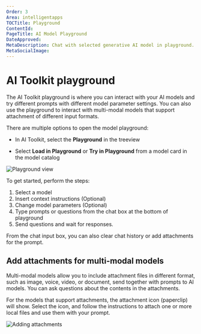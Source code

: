 ```yaml
---
Order: 3
Area: intelligentapps
TOCTitle: Playground
ContentId:
PageTitle: AI Model Playground
DateApproved:
MetaDescription: Chat with selected generative AI model in playground. Change system prompt and parameters. Add attachment for Multi-Modal models. Keep chat history.
MetaSocialImage:
---
```


# AI Toolkit playground

The AI Toolkit playground is where you can interact with your AI models and try different prompts with different model parameter settings. You can also use the playground to interact with multi-modal models that support attachment of different input formats.


There are multiple options to open the model playground:

- In AI Toolkit, select the **Playground** in the treeview

- Select **Load in Playground** or **Try in Playground** from a model card in the model catalog

![Playground view](./images/playground/playground.png)

To get started, perform the steps:

1. Select a model
1. Insert context instructions (Optional)
1. Change model parameters (Optional)
1. Type prompts or questions from the chat box at the bottom of playground
1. Send questions and wait for responses.

From the chat input box, you can also clear chat history or add attachments for the prompt.

## Add attachments for multi-modal models

Multi-modal models allow you to include attachment files in different format, such as image, voice, video, or document, send together with prompts to AI models. You can ask questions about the contents in the attachments.

For the models that support attachments, the attachment icon (paperclip) will show. Select the icon, and follow the instructions to attach one or more local files and use them with your prompt.

![Adding attachments](./images/playground/attachment.png)


